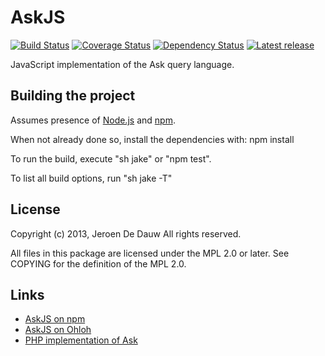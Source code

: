 # AskJS

[![Build Status](https://secure.travis-ci.org/JeroenDeDauw/AskJS.png?branch=master)](http://travis-ci.org/JeroenDeDauw/AskJS)
[![Coverage Status](https://coveralls.io/repos/JeroenDeDauw/AskJS/badge.png?branch=master)](https://coveralls.io/r/JeroenDeDauw/AskJS?branch=master)
[![Dependency Status](https://gemnasium.com/JeroenDeDauw/AskJS.png)](https://gemnasium.com/JeroenDeDauw/AskJS)
[![Latest release](https://badge.fury.io/js/ask-js.png)](https://npmjs.org/package/ask-js)

JavaScript implementation of the Ask query language.

## Building the project

Assumes presence of [Node.js](http://nodejs.org/)
and [npm](https://npmjs.org/).

When not already done so, install the dependencies with: npm install

To run the build, execute "sh jake" or "npm test".

To list all build options, run "sh jake -T"

## License

Copyright (c) 2013, Jeroen De Dauw
All rights reserved.

All files in this package are licensed under the MPL 2.0 or later.
See COPYING for the definition of the MPL 2.0.

## Links

* [AskJS on npm](https://npmjs.org/package/ask-js)
* [AskJS on Ohloh](https://www.ohloh.net/p/AskJS)
* [PHP implementation of Ask](https://github.com/wikimedia/mediawiki-extensions-Ask)
